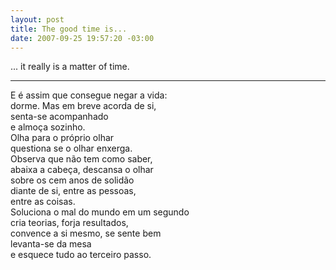 ```yaml
--- 
layout: post
title: The good time is...
date: 2007-09-25 19:57:20 -03:00
---
```


... it really is a matter of time.

---

E é assim que consegue negar a vida:  
dorme. Mas em breve acorda de si,  
senta-se acompanhado  
e almoça sozinho.  
Olha para o próprio olhar  
questiona se o olhar enxerga.  
Observa que não tem como saber,  
abaixa a cabeça, descansa o olhar  
sobre os cem anos de solidão  
diante de si, entre as pessoas,  
entre as coisas.  
Soluciona o mal do mundo em um segundo  
cria teorias, forja resultados,  
convence a si mesmo, se sente bem  
levanta-se da mesa  
e esquece tudo ao terceiro passo.  
